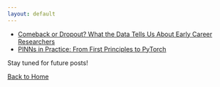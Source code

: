 ```yaml
---
layout: default
---
```

- [Comeback or Dropout? What the Data Tells Us About Early Career Researchers](/blogs/comeback.html)
- [PINNs in Practice: From First Principles to PyTorch](/blogs/pinns.html)


Stay tuned for future posts!

[Back to Home](index.md)
